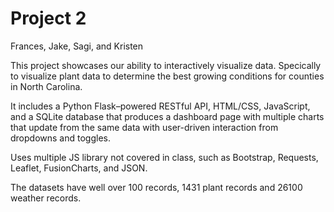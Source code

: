 # Project 2

Frances, Jake, Sagi, and Kristen

This project showcases our ability to interactively visualize data. Specically to visualize plant data to determine the best growing conditions for counties in North Carolina. 

It includes a Python Flask–powered RESTful API, HTML/CSS, JavaScript, and a SQLite database that produces a dashboard page with multiple  charts that update from the same data with user-driven interaction from dropdowns and toggles. 

Uses multiple JS library not covered in class, such as Bootstrap, Requests, Leaflet, FusionCharts, and JSON. 

The datasets have well over 100 records, 1431 plant records and 26100 weather records. 
